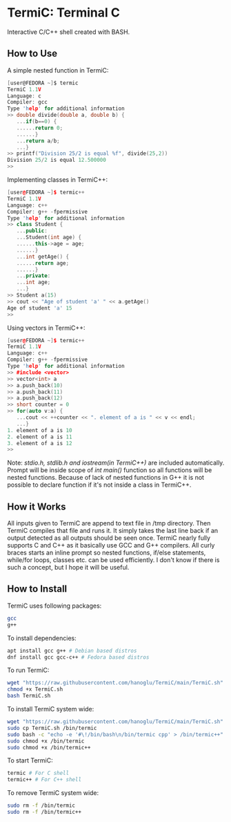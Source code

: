 # TermiC: Terminal C
Interactive C/C++ shell created with BASH.
## How to Use
A simple nested function in TermiC:
```c
[user@FEDORA ~]$ termic
TermiC 1.1V
Language: c
Compiler: gcc
Type 'help' for additional information
>> double divide(double a, double b) {
   ...if(b==0) {
   ......return 0;
   ......}
   ...return a/b;
   ...}
>> printf("Division 25/2 is equal %f", divide(25,2))
Division 25/2 is equal 12.500000
>> 
```
Implementing classes in TermiC++:
```cpp
[user@FEDORA ~]$ termic++
TermiC 1.1V
Language: c++
Compiler: g++ -fpermissive
Type 'help' for additional information
>> class Student {
   ...public:
   ...Student(int age) {
   ......this->age = age;
   ......}
   ...int getAge() {
   ......return age;
   ......}
   ...private:
   ...int age;
   ...}
>> Student a(15)
>> cout << "Age of student 'a' " << a.getAge()
Age of student 'a' 15
>> 
```
Using vectors in TermiC++:
```cpp
[user@FEDORA ~]$ termic++
TermiC 1.1V
Language: c++
Compiler: g++ -fpermissive
Type 'help' for additional information
>> #include <vector>
>> vector<int> a
>> a.push_back(10)
>> a.push_back(11)
>> a.push_back(12)
>> short counter = 0
>> for(auto v:a) {
   ...cout << ++counter << ". element of a is " << v << endl;
   ...}
1. element of a is 10
2. element of a is 11
3. element of a is 12
>> 
```
Note: _stdio.h, stdlib.h and iostream(in TermiC++)_ are included automatically. Prompt will be inside scope of _int main()_ function so all functions will be nested functions. Because of lack of nested functions in G++ it is not possible to declare function if it's not inside a class in TermiC++.
## How it Works
All inputs given to TermiC are append to text file in /tmp directory. Then TermiC compiles that file and runs it. It simply takes the last line back if an output detected as all outputs should be seen once. TermiC nearly fully supports C and C++ as it basically use GCC and G++ compilers. All curly braces starts an inline prompt so nested functions, if/else statements, while/for loops, classes etc. can be used efficiently. I don't know if there is such a concept, but I hope it will be useful.
## How to Install
TermiC uses following packages:
```bash
gcc
g++
```
To install dependencies:
```bash
apt install gcc g++ # Debian based distros
dnf install gcc gcc-c++ # Fedora based distros
```
To run TermiC:
```bash
wget "https://raw.githubusercontent.com/hanoglu/TermiC/main/TermiC.sh"
chmod +x TermiC.sh
bash TermiC.sh
```
To install TermiC system wide:
```bash
wget "https://raw.githubusercontent.com/hanoglu/TermiC/main/TermiC.sh"
sudo cp TermiC.sh /bin/termic
sudo bash -c "echo -e '#\!/bin/bash\n/bin/termic cpp' > /bin/termic++"
sudo chmod +x /bin/termic
sudo chmod +x /bin/termic++
```
To start TermiC:
```bash
termic # For C shell
termic++ # For C++ shell
```
To remove TermiC system wide:
```bash
sudo rm -f /bin/termic
sudo rm -f /bin/termic++
```
